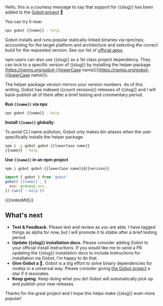 Hello, this is a courtesy message to say that support for {{slug}} has been added to the [Gobot project](https://www.npmjs.com/package/gobot) 🎸

You can try it now:

```bash
npx gobot {{name}} --help
```

Gobot installs and runs popular statically-linked binaries via npm/npx, accounting for the target platform and architecture and selecting the correct build for the requested version. See our list of [official apps](https://www.npmjs.com/package/gobot#official-gobot-apps).

npm users can also use {{slug}} as a 1st class project dependency. They can lock to a specific version of {{slug}} by installing the helper package [https://npmjs.org/gobot-{{lowerCase name}}](https://npmjs.org/gobot-{{lowerCase name}}).

The helper package version mirrors your version numbers. As of this writing, Gobot has indexed {{count versions}} releases of {{slug}} and I will back-publish all of them after a brief testing and commentary period.

**Run `{{name}}` via npx**

```bash
npx gobot {{name}} --help
```

**Install `{{name}}` globally**:

To avoid CLI name pollution, Gobot only makes bin aliases when the user specifically installs the helper package.

```bash
npm i -g gobot gobot-{{lowerCase name}}
{{name}} --help
```

**Use `{{name}}` in an npm project**

```bash
npm i gobot gobot-{{lowerCase name}}@{{version}}
```

```js
import { gobot } from 'gobot'
gobot(`{{name}}`, {
  env: process.env,
}).run([`--help`])
```

{{{notesMd}}}

## What's next

- **Test & Feedback.** Please test and review as you are able. I have tagged things as alpha for now, but I will promote it to stable after a brief testing period.
- **Update {{slug}} installation docs.** Please consider adding Gobot to your official install instructions. If you would like me to send a PR updating the {{slug}} installation docs to include instructions for installation via Gobot, I'm happy to do that.
- **Give Gobot a 💫.** Gobot is a big effort to solve binary dependencies for nodejs in a universal way. Please consider giving [the Gobot project](https://github.com/benallfree/gobot) a star if it resonates.
- **Keep going.** Keep doing what you do! Gobot will automatically pick up and publish your new releases.

Thanks for the great project and I hope this helps make {{slug}} even more popular!
